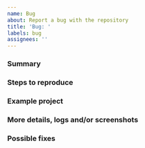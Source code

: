 ```yaml
---
name: Bug
about: Report a bug with the repository
title: 'Bug: '
labels: bug
assignees: ''
---
```


### Summary



### Steps to reproduce



### Example project

<!-- What is the dev site where this bug can be found -->



### More details, logs and/or screenshots

<!-- What should happen -->



### Possible fixes

<!-- If you can, link to the line of code that might be responsible for the problem. -->
